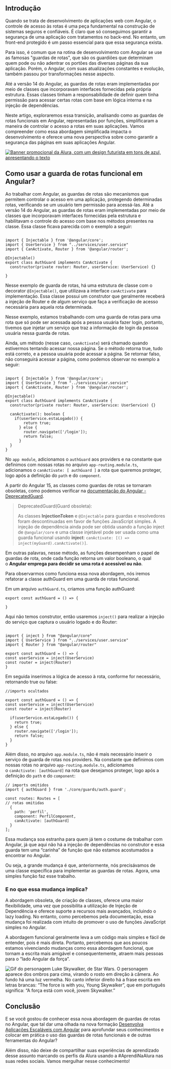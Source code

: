 ## Introdução

Quando se trata de desenvolvimento de aplicações web com Angular, o controle de acesso às rotas é uma peça fundamental na construção de sistemas seguros e confiáveis. É claro que só conseguimos garantir a segurança de uma aplicação com tratamentos no back-end. No entanto, um front-end protegido é um passo essencial para que essa segurança exista.

Para isso, é comum que na rotina de desenvolvimento com Angular se use as famosas "guardas de rotas", que são os guardiões que determinam quem pode ou não adentrar os portões das diversas páginas da sua aplicação. Porém, o Angular, com suas atualizações constantes e evolução, também passou por transformações nesse aspecto.

Até a versão 14 do Angular, as guardas de rotas eram implementadas por meio de classes que incorporavam interfaces fornecidas pela própria estrutura. Essas classes tinham a responsabilidade de definir quem tinha permissão para acessar certas rotas com base em lógica interna e na injeção de dependências.

Neste artigo, exploraremos essa transição, analisando como as guardas de rotas funcionais em Angular, representadas por funções, simplificaram a maneira de controlar o acesso a rotas em suas aplicações. Vamos compreender como essa abordagem simplificada impacta o desenvolvimento e oferece uma nova perspectiva sobre como garantir a segurança das páginas em suas aplicações Angular.

[![Banner promocional da Alura, com um design futurista em tons de azul, apresentando o texto](https://www.alura.com.br/artigos/assets/imersao-front-end-2/imersao-front-end-2-banner-corpo-mobile.png)](https://www.alura.com.br/imersao-front-end?utm_source=blog&utm_medium=banner&utm_campaign=imersao-front-end-2)

## Como usar a guarda de rotas funcional em Angular?

Ao trabalhar com Angular, as guardas de rotas são mecanismos que permitem controlar o acesso em uma aplicação, protegendo determinadas rotas, verificando se um usuário tem permissão para acessá-las. Até a versão 14 do Angular, as guardas de rotas eram implementadas por meio de classes que incorporavam interfaces fornecidas pela estrutura e habilitavam o controle do acesso com base nos métodos presentes na classe. Essa classe ficava parecida com o exemplo a seguir:

```

import { Injectable } from '@angular/core';
import { UserService } from "../services/user.service"
import { CanActivate, Router } from '@angular/router';

@Injectable()
export class AuthGuard implements CanActivate {
  constructor(private router: Router, userService: UserService) {}

}
```

Nesse exemplo de guarda de rotas, há uma estrutura de classe com o decorator `@Injectable()`, que utilizava a interface `canActivate` para implementação. Essa classe possui um construtor que geralmente receberá a injeção de Router e de algum serviço que faça a verificação de acesso necessária para aquela rota determinada.

Nesse exemplo, estamos trabalhando com uma guarda de rotas para uma rota que só pode ser acessada após a pessoa usuária fazer login, portanto, tivemos que injetar um serviço que traz a informação de login da pessoa usuária nessa guarda de rotas.

Ainda, um método (nesse caso, `canActivate`) será chamado quando estivermos tentando acessar nossa página. Se o método retorna true, tudo está correto, e a pessoa usuária pode acessar a página. Se retornar falso, não conseguirá acessar a página, como podemos observar no exemplo a seguir:

```

import { Injectable } from '@angular/core';
import { UserService } from "../services/user.service"
import { CanActivate, Router } from '@angular/router';

@Injectable()
export class AuthGuard implements CanActivate {
  constructor(private router: Router, userService: UserService) {}

  canActivate(): boolean {
    if(userService.estaLogado()) {
        return true;
      } else {
        router.navigate(['/login']);
        return false;
      }
  }
}
```

No `app module`, adicionamos o `authGuard` aos providers e na constante que definimos com nossas rotas no arquivo `app-routing.module.ts`, adicionamos o `canActivate: [ authGuard ]` a rota que queremos proteger, logo após a definição do `path` e do `component`.

A partir do Angular 15, as classes como guardas de rotas se tornaram obsoletas, como podemos verificar na [documentação do Angular - DeprecatedGuard](https://angular.io/api/router/DeprecatedGuard).

> DeprecatedGuard(Guard obsoleta):
> 
> As classes **InjectionToken** e `@Injectable` para guardas e resolvedores foram descontinuadas em favor de funções JavaScript simples. A injeção de dependência ainda pode ser obtida usando a função inject de `@angular/core` e uma classe injetável pode ser usada como uma guarda funcional usando **inject**: `canActivate: [() => inject(myGuard).canActivate()]`.

Em outras palavras, nesse método, as funções desempenham o papel de guardas de rota, onde cada função retorna um valor booleano, o qual o **Angular emprega para decidir se uma rota é acessível ou não**.

Para observarmos como funciona essa nova abordagem, nós iremos refatorar a classe authGuard em uma guarda de rotas funcional.

Em um arquivo `authGuard.ts`, criamos uma função authGuard:

```
export const authGuard = () => {

}
```

Aqui não temos construtor, então usaremos `inject()` para realizar a injeção do serviço que captura o usuário logado e do Router:

```

import { inject } from "@angular/core"
import { UserService } from "../services/user.service"
import { Router } from "@angular/router"

export const authGuard = () => {
const userService = inject(UserService)
const router = inject(Router)
}
```

Em seguida inserimos a lógica de acesso à rota, conforme for necessário, retornando true ou false:

```
//imports ocultados

export const authGuard = () => {
const userService = inject(UserService)
const router = inject(Router)

  if(userService.estaLogado()) {
    return true;
  } else {
    router.navigate(['/login']);
    return false;
  }
}
```

Além disso, no arquivo `app.module.ts`, não é mais necessário inserir o serviço de guarda de rotas nos providers. Na constante que definimos com nossas rotas no arquivo `app-routing.module.ts`, adicionamos o `canActivate: [authGuard]` na rota que desejamos proteger, logo após a definição do `path` e do `component`:

```
// imports omitidos
import { authGuard } from './core/guards/auth.guard';

const routes: Routes = [
// rotas omitidas
  {
    path: 'perfil',
    component: PerfilComponent,
    canActivate: [authGuard]
  }
];
```

Essa mudança soa estranha para quem já tem o costume de trabalhar com Angular, já que aqui não há a injeção de dependências no construtor e essa guarda tem uma “carinha” de função que não estamos acostumados a encontrar no Angular.

Ou seja, a grande mudança é que, anteriormente, nós precisávamos de uma classe específica para implementar as guardas de rotas. Agora, uma simples função faz esse trabalho.

### E no que essa mudança implica?

A abordagem obsoleta, de criação de classes, oferece uma maior flexibilidade, uma vez que possibilita a utilização de Injeção de Dependência e oferece suporte a recursos mais avançados, incluindo o lazy loading. No entanto, como percebemos pela documentação, essa mudança foi realizada com intuito de promover o uso de funções JavaScript simples no Angular.

A abordagem funcional geralmente leva a um código mais simples e fácil de entender, pois é mais direta. Portanto, percebemos que aos poucos estamos vivenciando mudanças como essa abordagem funcional, que tornam a escrita mais amigável e consequentemente, atraem mais pessoas para o “lado Angular da força”.

![Gif do personagem Luke Skywalker, de Star Wars. O personagem aparece dos ombros para cima, virando o rosto em direção à câmera. Ao fundo há uma luz vermelha. No canto inferior direito há a frase escrita em letras brancas: “The force is with you, Young Skywalker”, que em português significa: “A força está com você, jovem Skywalker.”](https://www.alura.com.br/artigos/assets/guarda-de-rotas-funcional-angular/imagem1.gif)

## Conclusão

E se você gostou de conhecer essa nova abordagem de guardas de rotas no Angular, que tal dar uma olhada na nova formação [Desenvolva Aplicações Escaláveis com Angular](https://www.alura.com.br/formacao-aplicacoes-escalaveis-angular) para aprofundar seus conhecimentos e colocar em prática o uso das guardas de rotas funcionais e de outras ferramentas do Angular?

Além disso, não deixe de compartilhar suas experiências de aprendizado desse assunto marcando os perfis da Alura usando a #AprendiNaAlura nas suas redes sociais. Vamos mergulhar nesse conhecimento!